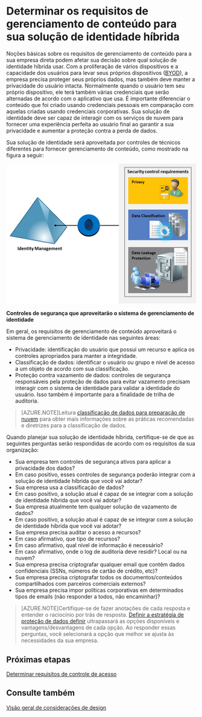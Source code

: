 <properties
	pageTitle="Considerações de design da identidade híbrida do Active Directory do Azure - determinar os requisitos de gerenciamento de conteúdo | Microsoft Azure"
	description="Fornece informações sobre como determinar os requisitos de gerenciamento de conteúdo da sua empresa. Normalmente quando o usuário tem seu próprio dispositivo, ele terá também várias credenciais que serão alternadas de acordo com o aplicativo que usa. É importante diferenciar o conteúdo que foi criado usando credenciais pessoais em comparação com aquelas criadas usando credenciais corporativas. Sua solução de identidade deve ser capaz de interagir com os serviços de nuvem para fornecer uma experiência perfeita ao usuário final ao garantir a sua privacidade e aumentar a proteção contra a perda de dados."
	documentationCenter=""
	services="active-directory"
	authors="yuridio"
	manager="stevenpo"
	editor=""/>

<tags
	ms.service="active-directory"
	ms.devlang="na"
	ms.topic="article"
    ms.tgt_pltfrm="na"
    ms.workload="identity" 
	ms.date="11/11/2015"
	ms.author="yuridio"/>

# Determinar os requisitos de gerenciamento de conteúdo para sua solução de identidade híbrida

Noções básicas sobre os requisitos de gerenciamento de conteúdo para a sua empresa direta podem afetar sua decisão sobre qual solução de identidade híbrida usar. Com a proliferação de vários dispositivos e a capacidade dos usuários para levar seus próprios dispositivos ([BYOD](http://aka.ms/byodcg)), a empresa precisa proteger seus próprios dados, mas também deve manter a privacidade do usuário intacta. Normalmente quando o usuário tem seu próprio dispositivo, ele terá também várias credenciais que serão alternadas de acordo com o aplicativo que usa. É importante diferenciar o conteúdo que foi criado usando credenciais pessoais em comparação com aquelas criadas usando credenciais corporativas. Sua solução de identidade deve ser capaz de interagir com os serviços de nuvem para fornecer uma experiência perfeita ao usuário final ao garantir a sua privacidade e aumentar a proteção contra a perda de dados.

Sua solução de identidade será aproveitada por controles de técnicos diferentes para fornecer gerenciamento de conteúdo, como mostrado na figura a seguir:
 
![](./media/hybrid-id-design-considerations/securitycontrols.png)

**Controles de segurança que aproveitarão o sistema de gerenciamento de identidade**

Em geral, os requisitos de gerenciamento de conteúdo aproveitará o sistema de gerenciamento de identidade nas seguintes áreas:

- Privacidade: identificação do usuário que possui um recurso e aplica os controles apropriados para manter a integridade.
- Classificação de dados: identificar o usuário ou grupo e nível de acesso a um objeto de acordo com sua classificação. 
- Proteção contra vazamento de dados: controles de segurança responsáveis pela proteção de dados para evitar vazamento precisam interagir com o sistema de identidade para validar a identidade do usuário. Isso também é importante para a finalidade de trilha de auditoria.

>[AZURE.NOTE]Leitura [classificação de dados para preparação de nuvem](http://download.microsoft.com/download/0/A/3/0A3BE969-85C5-4DD2-83B6-366AA71D1FE3/Data-Classification-for-Cloud-Readiness.pdf) para obter mais informações sobre as práticas recomendadas e diretrizes para a classificação de dados.

Quando planejar sua solução de identidade híbrida, certifique-se de que as seguintes perguntas serão respondidas de acordo com os requisitos da sua organização:

- Sua empresa tem controles de segurança ativos para aplicar a privacidade dos dados?
 - Em caso positivo, esses controles de segurança poderão integrar com a solução de identidade híbrida que você vai adotar?
- Sua empresa usa a classificação de dados?
 - Em caso positivo, a solução atual é capaz de se integrar com a solução de identidade híbrida que você vai adotar?
- Sua empresa atualmente tem qualquer solução de vazamento de dados? 
 - Em caso positivo, a solução atual é capaz de se integrar com a solução de identidade híbrida que você vai adotar?
- Sua empresa precisa auditar o acesso a recursos?
 - Em caso afirmativo, que tipo de recursos?
 - Em caso afirmativo, qual nível de informação é necessário?
 - Em caso afirmativo, onde o log de auditoria deve residir? Local ou na nuvem?
- Sua empresa precisa criptografar qualquer email que contêm dados confidenciais (SSNs, números de cartão de crédito, etc)?
- Sua empresa precisa criptografar todos os documentos/conteúdos compartilhados com parceiros comerciais externos?
- Sua empresa precisa impor políticas corporativas em determinados tipos de emails (não responder a todos, não encaminhar)?
 
>[AZURE.NOTE]Certifique-se de fazer anotações de cada resposta e entender o raciocínio por trás de resposta. [Definir a estratégia de proteção de dados definir](active-directory-hybrid-identity-design-considerations-data-protection-strategy.md) ultrapassará as opções disponíveis e vantagens/desvantagens de cada opção. Ao responder essas perguntas, você selecionará a opção que melhor se ajusta às necessidades da sua empresa.


## Próximas etapas
[Determinar requisitos de controle de acesso](active-directory-hybrid-identity-design-considerations-accesscontrol-requirements.md)

## Consulte também
[Visão geral de considerações de design](active-directory-hybrid-identity-design-considerations-directory-overview.md)

<!---HONumber=Nov15_HO3-->